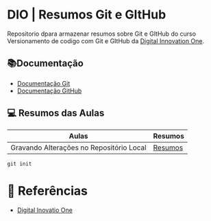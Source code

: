 
# DIO | Resumos Git e GItHub

Repositorio dpara armazenar resumos sobre Git e GItHub do curso Versionamento de codigo com Git e GItHub da [Digital Innovation One](https://www.dio.me/).

## 📚Documentação
- [Documentação Git](https://git-scm.com/doc)
- [Documentação GitHub](htpps://docs.github.com/)

## 💻 Resumos das Aulas

| Aulas | Resumos |
|-------|---------|
|Gravando Alterações no Repositório Local|[Resumos]()|


```
git init
```

# 🔎 Referências

- [Digital Inovatio One]()

